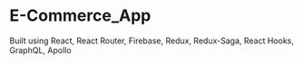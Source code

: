 # E-Commerce_App
Built using React, React Router, Firebase, Redux, Redux-Saga, React Hooks, GraphQL, Apollo
